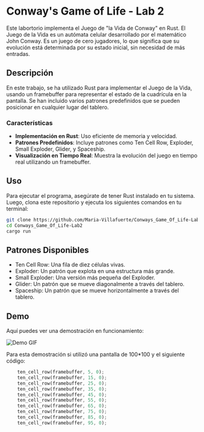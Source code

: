 # Conway's Game of Life - Lab 2

Este labortorio implementa el Juego de "la Vida de Conway" en Rust. El Juego de la Vida es un autómata celular desarrollado por el matemático John Conway. Es un juego de cero jugadores, lo que significa que su evolución está determinada por su estado inicial, sin necesidad de más entradas. 

## Descripción

En este trabajo, se ha utilizado Rust para implementar el Juego de la Vida, usando un framebuffer para representar el estado de la cuadrícula en la pantalla. Se han incluido varios patrones predefinidos que se pueden posicionar en cualquier lugar del tablero.

### Características

- **Implementación en Rust**: Uso eficiente de memoria y velocidad.
- **Patrones Predefinidos**: Incluye patrones como Ten Cell Row, Exploder, Small Exploder, Glider, y Spaceship.
- **Visualización en Tiempo Real**: Muestra la evolución del juego en tiempo real utilizando un framebuffer.

## Uso

Para ejecutar el programa, asegúrate de tener Rust instalado en tu sistema. Luego, clona este repositorio y ejecuta los siguientes comandos en tu terminal:

```bash
git clone https://github.com/Maria-Villafuerte/Conways_Game_Of_Life-Lab2.git
cd Conways_Game_Of_Life-Lab2
cargo run
```

## Patrones Disponibles

- Ten Cell Row: Una fila de diez células vivas.
- Exploder: Un patrón que explota en una estructura más grande.
- Small Exploder: Una versión más pequeña del Exploder.
- Glider: Un patrón que se mueve diagonalmente a través del tablero.
- Spaceship: Un patrón que se mueve horizontalmente a través del tablero.

## Demo

Aquí puedes ver una demostración en funcionamiento:

![Demo GIF](./lab2-Graficas.gif)

Para esta demostración si utilizó una pantalla de 100*100 y el siguiente código:
 
```rust
    ten_cell_row(framebuffer, 5, 0);
    ten_cell_row(framebuffer, 15, 0);
    ten_cell_row(framebuffer, 25, 0);
    ten_cell_row(framebuffer, 35, 0);
    ten_cell_row(framebuffer, 45, 0);
    ten_cell_row(framebuffer, 55, 0);
    ten_cell_row(framebuffer, 65, 0);
    ten_cell_row(framebuffer, 75, 0);
    ten_cell_row(framebuffer, 85, 0);
    ten_cell_row(framebuffer, 95, 0);
```